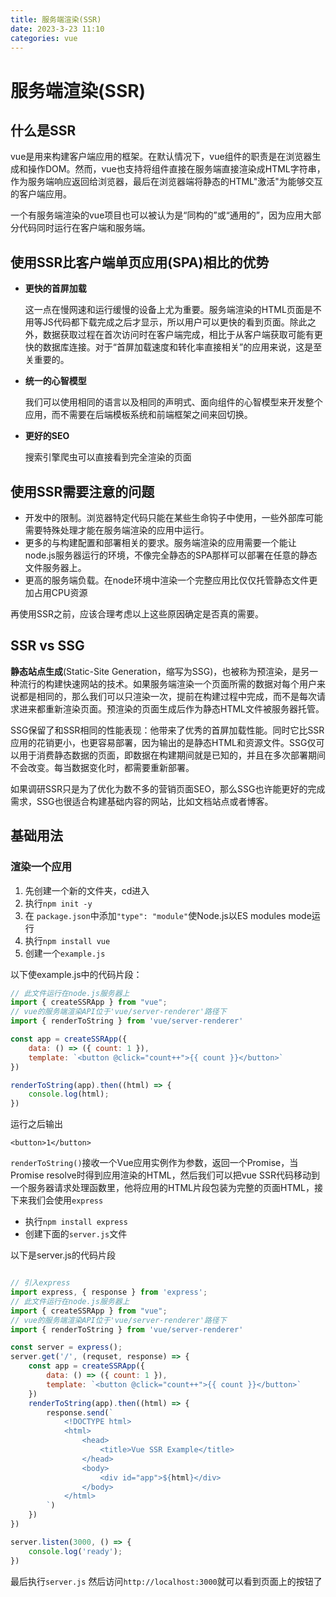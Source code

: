 ```yaml
---
title: 服务端渲染(SSR)
date: 2023-3-23 11:10
categories: vue
---
```


# 服务端渲染(SSR)

## 什么是SSR

vue是用来构建客户端应用的框架。在默认情况下，vue组件的职责是在浏览器生成和操作DOM。然而，vue也支持将组件直接在服务端直接渲染成HTML字符串，作为服务端响应返回给浏览器，最后在浏览器端将静态的HTML"激活"为能够交互的客户端应用。

一个有服务端渲染的vue项目也可以被认为是“同构的”或“通用的”，因为应用大部分代码同时运行在客户端和服务端。

## 使用SSR比客户端单页应用(SPA)相比的优势

- **更快的首屏加载**

  这一点在慢网速和运行缓慢的设备上尤为重要。服务端渲染的HTML页面是不用等JS代码都下载完成之后才显示，所以用户可以更快的看到页面。除此之外，数据获取过程在首次访问时在客户端完成，相比于从客户端获取可能有更快的数据库连接。对于“首屏加载速度和转化率直接相关”的应用来说，这是至关重要的。

- **统一的心智模型**

  我们可以使用相同的语言以及相同的声明式、面向组件的心智模型来开发整个应用，而不需要在后端模板系统和前端框架之间来回切换。

- **更好的SEO**

  搜索引擎爬虫可以直接看到完全渲染的页面

## **使用SSR需要注意的问题**

- 开发中的限制。浏览器特定代码只能在某些生命钩子中使用，一些外部库可能需要特殊处理才能在服务端渲染的应用中运行。
- 更多的与构建配置和部署相关的要求。服务端渲染的应用需要一个能让node.js服务器运行的环境，不像完全静态的SPA那样可以部署在任意的静态文件服务器上。
- 更高的服务端负载。在node环境中渲染一个完整应用比仅仅托管静态文件更加占用CPU资源

再使用SSR之前，应该合理考虑以上这些原因确定是否真的需要。

## SSR vs SSG

**静态站点生成**(Static-Site Generation，缩写为SSG)，也被称为预渲染，是另一种流行的构建快速网站的技术。如果服务端渲染一个页面所需的数据对每个用户来说都是相同的，那么我们可以只渲染一次，提前在构建过程中完成，而不是每次请求进来都重新渲染页面。预渲染的页面生成后作为静态HTML文件被服务器托管。

SSG保留了和SSR相同的性能表现：他带来了优秀的首屏加载性能。同时它比SSR应用的花销更小，也更容易部署，因为输出的是静态HTML和资源文件。SSG仅可以用于消费静态数据的页面，即数据在构建期间就是已知的，并且在多次部署期间不会改变。每当数据变化时，都需要重新部署。

如果调研SSR只是为了优化为数不多的营销页面SEO，那么SSG也许能更好的完成需求，SSG也很适合构建基础内容的网站，比如文档站点或者博客。

## 基础用法

### 渲染一个应用

1. 先创建一个新的文件夹，cd进入
2. 执行`npm init -y`
3. 在 `package.json`中添加`"type": "module"`使Node.js以ES modules mode运行
4. 执行`npm install vue`
5. 创建一个`example.js`

以下使example.js中的代码片段：

```js
// 此文件运行在node.js服务器上
import { createSSRApp } from "vue";
// vue的服务端渲染API位于'vue/server-renderer'路径下
import { renderToString } from 'vue/server-renderer'

const app = createSSRApp({
    data: () => ({ count: 1 }),
    template: `<button @click="count++">{{ count }}</button>`
})

renderToString(app).then((html) => {
    console.log(html);
})
```

运行之后输出

```
<button>1</button>
```

 `renderToString()`接收一个Vue应用实例作为参数，返回一个Promise，当Promise resolve时得到应用渲染的HTML，然后我们可以把vue SSR代码移动到一个服务器请求处理函数里，他将应用的HTML片段包装为完整的页面HTML，接下来我们会使用`express`

- 执行`npm install express`
- 创建下面的`server.js`文件

以下是server.js的代码片段

```js

// 引入express
import express, { response } from 'express';
// 此文件运行在node.js服务器上
import { createSSRApp } from "vue";
// vue的服务端渲染API位于'vue/server-renderer'路径下
import { renderToString } from 'vue/server-renderer'

const server = express();
server.get('/', (requset, response) => {
    const app = createSSRApp({
        data: () => ({ count: 1 }),
        template: `<button @click="count++">{{ count }}</button>`
    })
    renderToString(app).then((html) => {
        response.send(`
            <!DOCTYPE html>
            <html>
                <head>
                    <title>Vue SSR Example</title>
                </head>
                <body>
                    <div id="app">${html}</div>
                </body>
            </html>
        `)
    })
})

server.listen(3000, () => {
    console.log('ready');
})
```

最后执行`server.js`  然后访问`http://localhost:3000`就可以看到页面上的按钮了